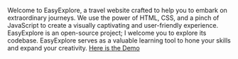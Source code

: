 Welcome to EasyExplore, a travel website crafted to help you to embark on extraordinary journeys. 
We use the power of HTML, CSS, and a pinch of JavaScript to create a visually captivating and user-friendly experience.
EasyExplore is an open-source project; I welcome you to explore its codebase.
EasyExplore serves as a valuable learning tool to hone your skills and expand your creativity.
[Here is the Demo](file:///C:/Users/Yazhini%20B/Desktop/Tourist%20App/index.html)
